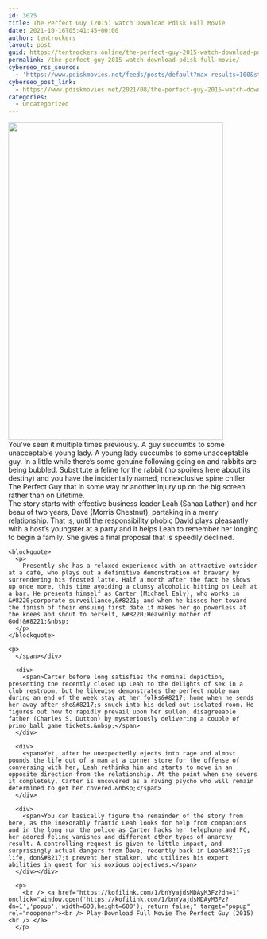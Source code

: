 ```yaml
---
id: 3075
title: The Perfect Guy (2015) watch Download Pdisk Full Movie
date: 2021-10-16T05:41:45+00:00
author: tentrockers
layout: post
guid: https://tentrockers.online/the-perfect-guy-2015-watch-download-pdisk-full-movie/
permalink: /the-perfect-guy-2015-watch-download-pdisk-full-movie/
cyberseo_rss_source:
  - 'https://www.pdiskmovies.net/feeds/posts/default?max-results=100&start-index=901'
cyberseo_post_link:
  - https://www.pdiskmovies.net/2021/08/the-perfect-guy-2015-watch-download.html
categories:
  - Uncategorized
---
```

<div class="separator">
  <a href="https://1.bp.blogspot.com/-wwYdA74JEhs/YSC9F2DEPwI/AAAAAAAAaig/ggAP7NM7Fqg2Fnm3y-wao774Oh_LJk9WgCLcBGAsYHQ/s2048/The%2BPerfect%2BGuy%2B%25282015%2529%2Bwatch%2BDownload%2BPdisk%2BFull%2BMovie.jpg"><img loading="lazy" border="0" data-original-height="2048" data-original-width="1382" height="640" src="https://1.bp.blogspot.com/-wwYdA74JEhs/YSC9F2DEPwI/AAAAAAAAaig/ggAP7NM7Fqg2Fnm3y-wao774Oh_LJk9WgCLcBGAsYHQ/w432-h640/The%2BPerfect%2BGuy%2B%25282015%2529%2Bwatch%2BDownload%2BPdisk%2BFull%2BMovie.jpg" width="432" /></a>
</div>



<div>
  <div>
    <span>You&#8217;ve seen it multiple times previously. A guy succumbs to some unacceptable young lady. A young lady succumbs to some unacceptable guy. In a little while there&#8217;s some genuine following going on and rabbits are being bubbled. Substitute a feline for the rabbit (no spoilers here about its destiny) and you have the incidentally named, nonexclusive spine chiller The Perfect Guy that in some way or another injury up on the big screen rather than on Lifetime.&nbsp;</span>
  </div>
  
  <div>
    <span>The story starts with effective business leader Leah (Sanaa Lathan) and her beau of two years, Dave (Morris Chestnut), partaking in a merry relationship. That is, until the responsibility phobic David plays pleasantly with a host&#8217;s youngster at a party and it helps Leah to remember her longing to begin a family. She gives a final proposal that is speedily declined.&nbsp;</span>
  </div>
  
  <div>
    <span></p> 
    
    <blockquote>
      <p>
        Presently she has a relaxed experience with an attractive outsider at a café, who plays out a definitive demonstration of bravery by surrendering his frosted latte. Half a month after the fact he shows up once more, this time avoiding a clumsy alcoholic hitting on Leah at a bar. He presents himself as Carter (Michael Ealy), who works in &#8220;corporate surveillance,&#8221; and when he kisses her toward the finish of their ensuing first date it makes her go powerless at the knees and shout to herself, &#8220;Heavenly mother of God!&#8221;&nbsp;
      </p>
    </blockquote>
    
    <p>
      </span></div> 
      
      <div>
        <span>Carter before long satisfies the nominal depiction, presenting the recently closed up Leah to the delights of sex in a club restroom, but he likewise demonstrates the perfect noble man during an end of the week stay at her folks&#8217; home when he sends her away after she&#8217;s snuck into his doled out isolated room. He figures out how to rapidly prevail upon her sullen, disagreeable father (Charles S. Dutton) by mysteriously delivering a couple of primo ball game tickets.&nbsp;</span>
      </div>
      
      <div>
        <span>Yet, after he unexpectedly ejects into rage and almost pounds the life out of a man at a corner store for the offense of conversing with her, Leah rethinks him and starts to move in an opposite direction from the relationship. At the point when she severs it completely, Carter is uncovered as a raving psycho who will remain determined to get her covered.&nbsp;</span>
      </div>
      
      <div>
        <span>You can basically figure the remainder of the story from here, as the inexorably frantic Leah looks for help from companions and in the long run the police as Carter hacks her telephone and PC, her adored feline vanishes and different other types of anarchy result. A controlling request is given to little impact, and surprisingly actual dangers from Dave, recently back in Leah&#8217;s life, don&#8217;t prevent her stalker, who utilizes his expert abilities in quest for his noxious objectives.</span>
      </div></div> 
      
      <p>
        <br /> <a href="https://kofilink.com/1/bnYyajdsMDAyM3Fz?dn=1" onclick="window.open('https://kofilink.com/1/bnYyajdsMDAyM3Fz?dn=1','popup','width=600,height=600'); return false;" target="popup" rel="noopener"><br /> Play-Download Full Movie The Perfect Guy (2015)<br /> </a>
      </p>